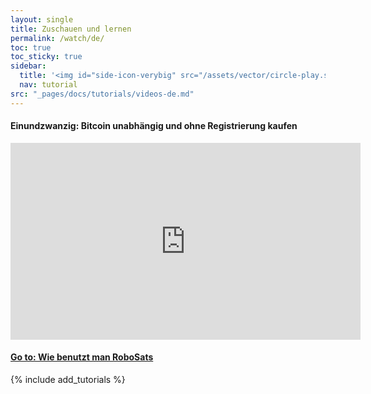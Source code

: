```yaml
---
layout: single
title: Zuschauen und lernen
permalink: /watch/de/
toc: true
toc_sticky: true
sidebar:
  title: '<img id="side-icon-verybig" src="/assets/vector/circle-play.svg"/>Tutorials'
  nav: tutorial
src: "_pages/docs/tutorials/videos-de.md"
---
```


#### Einundzwanzig: Bitcoin unabhängig und ohne Registrierung kaufen
<iframe width="560" height="315" src="https://www.youtube.com/embed/kmd46irWXvw" title="YouTube video player" frameborder="0" allow="accelerometer; autoplay; clipboard-write; encrypted-media; gyroscope; picture-in-picture" allowfullscreen></iframe>

#### [Go to: Wie benutzt man RoboSats](/read/de/)

{% include add_tutorials %}